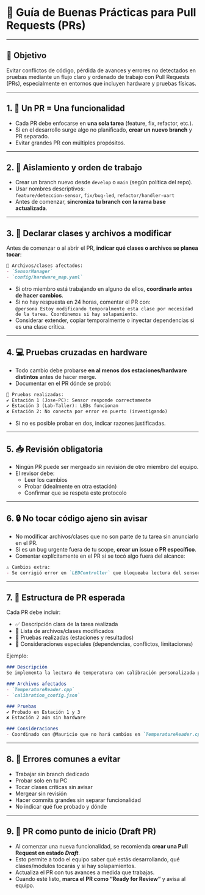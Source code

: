 # 📄 Guía de Buenas Prácticas para Pull Requests (PRs)
---

## 🎯 Objetivo

Evitar conflictos de código, pérdida de avances y errores no detectados en pruebas mediante un flujo claro y ordenado de trabajo con Pull Requests (PRs), especialmente en entornos que incluyen hardware y pruebas físicas.

---

## 1. 📌 Un PR = Una funcionalidad

- Cada PR debe enfocarse en **una sola tarea** (feature, fix, refactor, etc.).
- Si en el desarrollo surge algo no planificado, **crear un nuevo branch** y PR separado.
- Evitar grandes PR con múltiples propósitos.

---

## 2. 🧱 Aislamiento y orden de trabajo

- Crear un branch nuevo desde `develop` o `main` (según política del repo).
- Usar nombres descriptivos:  
  `feature/deteccion-sensor`, `fix/bug-led`, `refactor/handler-uart`
- Antes de comenzar, **sincroniza tu branch con la rama base actualizada**.

---

## 3. 📣 Declarar clases y archivos a modificar

Antes de comenzar o al abrir el PR, **indicar qué clases o archivos se planea tocar**:

```markdown
🔧 Archivos/clases afectados:
- `SensorManager`
- `config/hardware_map.yaml`
```

- Si otro miembro está trabajando en alguno de ellos, **coordinarlo antes de hacer cambios**.
- Si no hay respuesta en 24 horas, comentar el PR con:  
  `@persona Estoy modificando temporalmente esta clase por necesidad de la tarea. Coordinemos si hay solapamiento.`
- Considerar extender, copiar temporalmente o inyectar dependencias si es una clase crítica.

---

## 4. 💻 Pruebas cruzadas en hardware

- Todo cambio debe probarse **en al menos dos estaciones/hardware distintos** antes de hacer merge.
- Documentar en el PR dónde se probó:

```markdown
🧪 Pruebas realizadas:
✔ Estación 1 (Jose-PC): Sensor responde correctamente
✔ Estación 3 (Lab-Taller): LEDs funcionan
✘ Estación 2: No conecta por error en puerto (investigando)
```

- Si no es posible probar en dos, indicar razones justificadas.

---

## 5. 📥 Revisión obligatoria

- Ningún PR puede ser mergeado sin revisión de otro miembro del equipo.
- El revisor debe:
  - Leer los cambios
  - Probar (idealmente en otra estación)
  - Confirmar que se respeta este protocolo

---

## 6. 🔒 No tocar código ajeno sin avisar

- No modificar archivos/clases que no son parte de tu tarea sin anunciarlo en el PR.
- Si es un bug urgente fuera de tu scope, **crear un issue o PR específico**.
- Comentar explícitamente en el PR si se tocó algo fuera del alcance:

```markdown
⚠ Cambios extra:
- Se corrigió error en `LEDController` que bloqueaba lectura del sensor. Confirmado con @Patricio.
```

---

## 7. 💬 Estructura de PR esperada

Cada PR debe incluir:

- ✅ Descripción clara de la tarea realizada
- 📂 Lista de archivos/clases modificados
- 🧪 Pruebas realizadas (estaciones y resultados)
- 📌 Consideraciones especiales (dependencias, conflictos, limitaciones)

Ejemplo:

```markdown
### Descripción
Se implementa la lectura de temperatura con calibración personalizada para la sonda DS18B20.

### Archivos afectados
- `TemperatureReader.cpp`
- `calibration_config.json`

### Pruebas
✔ Probado en Estación 1 y 3  
✘ Estación 2 aún sin hardware

### Consideraciones
- Coordinado con @Mauricio que no hará cambios en `TemperatureReader.cpp` esta semana.
```

---

## 8. 🚫 Errores comunes a evitar

- Trabajar sin branch dedicado
- Probar solo en tu PC
- Tocar clases críticas sin avisar
- Mergear sin revisión
- Hacer commits grandes sin separar funcionalidad
- No indicar qué fue probado y dónde

---

## 9. 🧪 PR como punto de inicio (Draft PR)

- Al comenzar una nueva funcionalidad, se recomienda **crear una Pull Request en estado _Draft_**.
- Esto permite a todo el equipo saber qué estás desarrollando, qué clases/módulos tocarás y si hay solapamientos.
- Actualiza el PR con tus avances a medida que trabajas.
- Cuando esté listo, **marca el PR como “Ready for Review”** y avisa al equipo.
